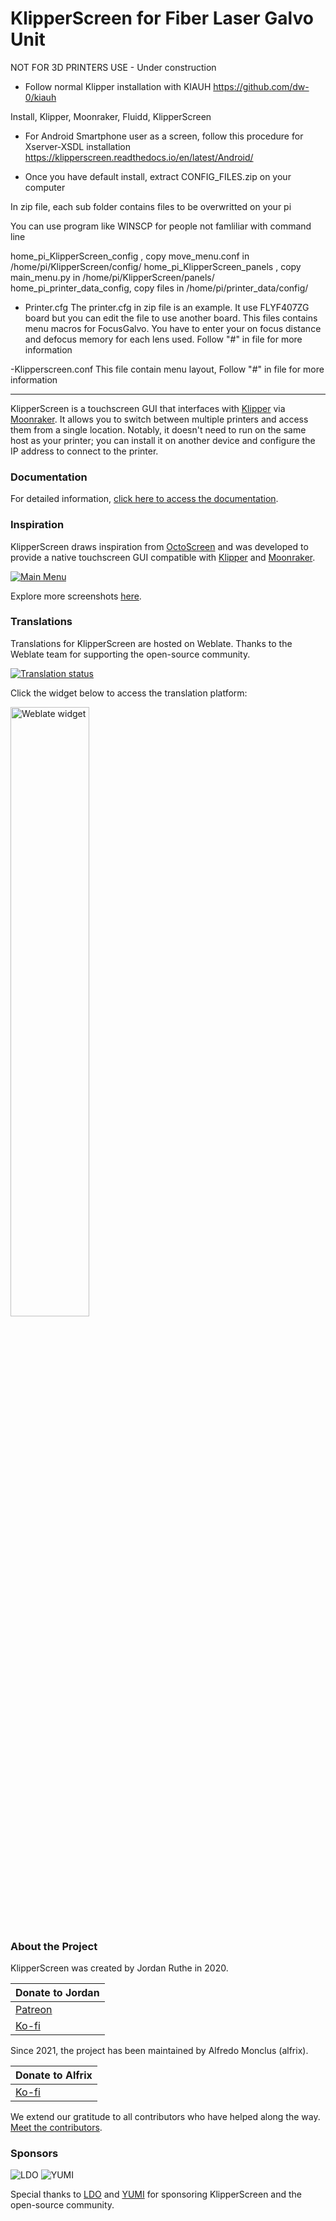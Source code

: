 # KlipperScreen for Fiber Laser Galvo Unit

NOT FOR 3D PRINTERS USE - Under construction

- Follow normal Klipper installation with KIAUH
    https://github.com/dw-0/kiauh

Install, Klipper, Moonraker, Fluidd, KlipperScreen

- For Android Smartphone user as a screen, follow this procedure for Xserver-XSDL installation
   https://klipperscreen.readthedocs.io/en/latest/Android/

- Once you have default install, extract CONFIG_FILES.zip on your computer

In zip file, each sub folder contains files to be overwritted on your pi

You can use program like WINSCP for people not famliliar with command line

home_pi_KlipperScreen_config , copy move_menu.conf in /home/pi/KlipperScreen/config/
home_pi_KlipperScreen_panels , copy main_menu.py in /home/pi/KlipperScreen/panels/
home_pi_printer_data_config, copy files in /home/pi/printer_data/config/


- Printer.cfg
The printer.cfg in zip file is an example. It use FLYF407ZG board but you can edit the file to use another board. This files contains menu macros for FocusGalvo.
You have to enter your on focus distance and defocus memory for each lens used. 
Follow "#" in file for more information

-Klipperscreen.conf
This file contain menu layout, Follow "#" in file for more information

---------------------------------------------

KlipperScreen is a touchscreen GUI that interfaces with [Klipper](https://github.com/Klipper3d/klipper) via [Moonraker](https://github.com/arksine/moonraker). It allows you to switch between multiple printers and access them from a single location. Notably, it doesn't need to run on the same host as your printer; you can install it on another device and configure the IP address to connect to the printer.

### Documentation

For detailed information, [click here to access the documentation](https://klipperscreen.github.io/KlipperScreen/).

### Inspiration

KlipperScreen draws inspiration from [OctoScreen](https://github.com/Z-Bolt/OctoScreen/) and was developed to provide a native touchscreen GUI compatible with [Klipper](https://github.com/Klipper3d/klipper) and [Moonraker](https://github.com/arksine/moonraker).

[![Main Menu](docs/img/panels/main_panel.png)](https://klipperscreen.readthedocs.io/en/latest/Panels/)

Explore more screenshots [here](https://klipperscreen.readthedocs.io/en/latest/Panels/).

### Translations

Translations for KlipperScreen are hosted on Weblate. Thanks to the Weblate team for supporting the open-source community.

<a href="https://hosted.weblate.org/engage/klipperscreen/">
    <img src="https://hosted.weblate.org/widget/klipperscreen/svg-badge.svg" alt="Translation status" />
</a>

Click the widget below to access the translation platform:

<a href="https://hosted.weblate.org/engage/klipperscreen/">
    <img src="https://hosted.weblate.org/widget/klipperscreen/horizontal-auto.svg" alt="Weblate widget" width="50%" />
</a>

### About the Project

KlipperScreen was created by Jordan Ruthe in 2020.

| Donate to Jordan |
|------------------|
| [Patreon](https://www.patreon.com/klipperscreen) |
| [Ko-fi](https://ko-fi.com/klipperscreen) |

Since 2021, the project has been maintained by Alfredo Monclus (alfrix).

| Donate to Alfrix |
|------------------|
| [Ko-fi](https://ko-fi.com/alfrix) |

We extend our gratitude to all contributors who have helped along the way. [Meet the contributors](https://github.com/KlipperScreen/KlipperScreen/graphs/contributors).

### Sponsors

![LDO](docs/img/sponsors/LDO.png) ![YUMI](docs/img/sponsors/YUMI.png)

Special thanks to [LDO](https://ldomotors.com/) and [YUMI](https://wiki.yumi-lab.com/) for sponsoring KlipperScreen and the open-source community.

